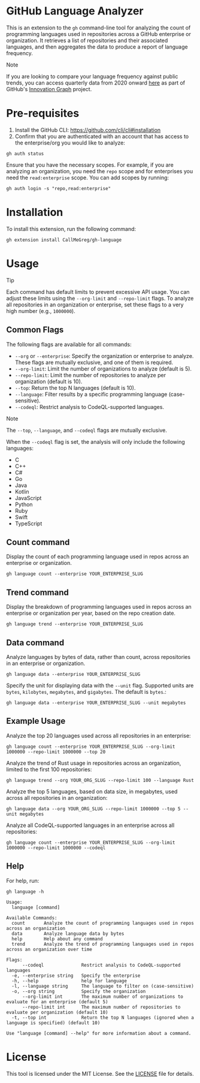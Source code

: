 # GitHub Language Analyzer

This is an extension to the `gh` command-line tool for analyzing the count of programming languages used in repositories across a GitHub enterprise or organization. It retrieves a list of repositories and their associated languages, and then aggregates the data to produce a report of language frequency.

> [!NOTE]
> If you are looking to compare your language frequency against public trends, you can access quarterly data from 2020 onward [here](https://innovationgraph.github.com/global-metrics/programming-languages) as part of GitHub's [Innovation Graph](https://innovationgraph.github.com/) project.

# Pre-requisites

1. Install the GitHub CLI: https://github.com/cli/cli#installation
2. Confirm that you are authenticated with an account that has access to the enterprise/org you would like to analyze:

```
gh auth status
```

Ensure that you have the necessary scopes. For example, if you are analyzing an organization, you need the `repo` scope and for enterprises you need the `read:enterprise` scope. You can add scopes by running:

```
gh auth login -s "repo,read:enterprise"
```

# Installation

To install this extension, run the following command:
```
gh extension install CallMeGreg/gh-language
```

# Usage

> [!TIP]
> Each command has default limits to prevent excessive API usage. You can adjust these limits using the `--org-limit` and `--repo-limit` flags. To analyze all repositories in an organization or enterprise, set these flags to a very high number (e.g., `1000000`).

## Common Flags

The following flags are available for all commands:
- `--org` or `--enterprise`: Specify the organization or enterprise to analyze. These flags are mutually exclusive, and one of them is required.
- `--org-limit`: Limit the number of organizations to analyze (default is 5).
- `--repo-limit`: Limit the number of repositories to analyze per organization (default is 10).
- `--top`: Return the top N languages (default is 10).
- `--language`: Filter results by a specific programming language (case-sensitive).
- `--codeql`: Restrict analysis to CodeQL-supported languages.

> [!NOTE]
> The `--top`, `--language`, and `--codeql` flags are mutually exclusive.

When the `--codeql` flag is set, the analysis will only include the following languages:
- C
- C++
- C#
- Go
- Java
- Kotlin
- JavaScript
- Python
- Ruby
- Swift
- TypeScript

## Count command

Display the count of each programming language used in repos across an enterprise or organization.
```
gh language count --enterprise YOUR_ENTERPRISE_SLUG
```

## Trend command

Display the breakdown of programming languages used in repos across an enterprise or organization per year, based on the repo creation date.
```
gh language trend --enterprise YOUR_ENTERPRISE_SLUG
```

## Data command

Analyze languages by bytes of data, rather than count, across repositories in an enterprise or organization.
```
gh language data --enterprise YOUR_ENTERPRISE_SLUG
```

Specify the unit for displaying data with the `--unit` flag. Supported units are `bytes`, `kilobytes`, `megabytes`, and `gigabytes`. The default is `bytes`.:
```
gh language data --enterprise YOUR_ENTERPRISE_SLUG --unit megabytes
```

## Example Usage
Analyze the top 20 languages used across all repositories in an enterprise:
```
gh language count --enterprise YOUR_ENTERPRISE_SLUG --org-limit 1000000 --repo-limit 1000000 --top 20
```

Analyze the trend of Rust usage in repositories across an organization, limited to the first 100 repositories:
```
gh language trend --org YOUR_ORG_SLUG --repo-limit 100 --language Rust
```

Analyze the top 5 languages, based on data size, in megabytes, used across all repositories in an organization:
```
gh language data --org YOUR_ORG_SLUG --repo-limit 1000000 --top 5 --unit megabytes
```

Analyze all CodeQL-supported languages in an enterprise across all repositories:
```
gh language count --enterprise YOUR_ENTERPRISE_SLUG --org-limit 1000000 --repo-limit 1000000 --codeql
```

## Help

For help, run:
```
gh language -h
```

``` 
Usage:
  language [command]

Available Commands:
  count       Analyze the count of programming languages used in repos across an organization
  data        Analyze language data by bytes
  help        Help about any command
  trend       Analyze the trend of programming languages used in repos across an organization over time

Flags:
      --codeql              Restrict analysis to CodeQL-supported languages
  -e, --enterprise string   Specify the enterprise
  -h, --help                help for language
  -l, --language string     The language to filter on (case-sensitive)
  -o, --org string          Specify the organization
      --org-limit int       The maximum number of organizations to evaluate for an enterprise (default 5)
      --repo-limit int      The maximum number of repositories to evaluate per organization (default 10)
  -t, --top int             Return the top N languages (ignored when a language is specified) (default 10)

Use "language [command] --help" for more information about a command.
```

# License
This tool is licensed under the MIT License. See the [LICENSE](https://github.com/CallMeGreg/gh-language/blob/main/LICENSE) file for details.
